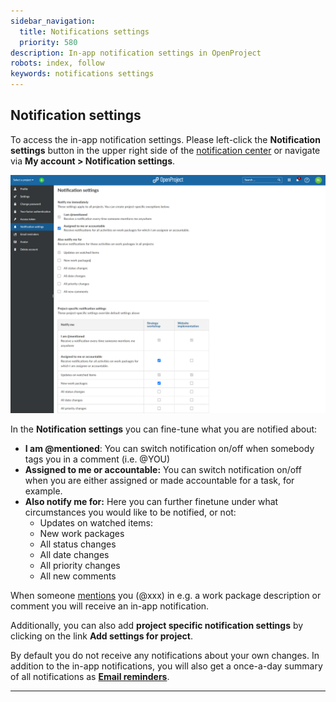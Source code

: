 ```yaml
---
sidebar_navigation:
  title: Notifications settings
  priority: 580
description: In-app notification settings in OpenProject
robots: index, follow
keywords: notifications settings
---
```

## Notification settings

To access the in-app notification settings. Please left-click the **Notification settings** button in the upper right side of the [notification center](../) or navigate via **My account > Notification settings**.

![notification-settings](notification-settings.PNG)

In the **Notification settings** you can fine-tune what you are notified about:

- **I am @mentioned**: You can switch notification on/off  when somebody tags you in a comment (i.e. @YOU)
- **Assigned to me or accountable:** You can switch notification on/off when you are either assigned or made accountable for a task, for example.
- **Also notify me for:** Here you can further finetune under what circumstances you would like to be notified, or not:
  - Updates on watched items:
  - New work packages
  - All status changes
  - All date changes
  - All priority changes
  - All new comments

When someone [mentions](../../work-packages/edit-work-package/#-notification-mention) you (@xxx) in e.g. a work package description or comment you will receive an in-app notification.

Additionally, you can also add **project specific notification settings** by clicking on the link **Add settings for project**.



By default you do not receive any notifications about your own changes. In addition to the in-app notifications, you will also get a once-a-day summary of all notifications as **[Email reminders](../../../getting-started/my-account#email-reminders)**. 

___

